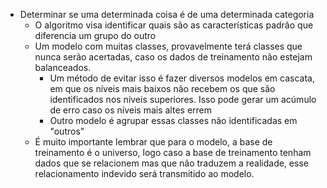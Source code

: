- Determinar se uma determinada coisa é de uma determinada categoria
	 - O algoritmo visa identificar quais são as características padrão que diferencia um grupo do outro
	 - Um modelo com muitas classes, provavelmente terá classes que nunca serão acertadas, caso os dados de treinamento não estejam balanceados. 
		 - Um método de evitar isso é fazer diversos modelos em cascata, em que os níveis mais baixos não recebem os que são identificados nos níveis superiores. Isso pode gerar um acúmulo de erro caso os níveis mais altes errem
		 - Outro modelo é agrupar essas classes não identificadas em "outros"
	 - É muito importante lembrar que para o modelo, a base de treinamento é o universo, logo caso a base de treinamento tenham dados que se relacionem mas que não traduzem a realidade, esse relacionamento indevido será transmitido ao modelo.